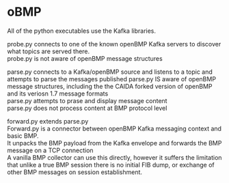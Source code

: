 # oBMP

All of the python executables use the Kafka libraries.

probe.py connects to one of the known openBMP Kafka servers to discover what topics are served there.  
probe.py is not aware of openBMP message structures

parse.py connects to a Kafka/openBMP source and listens to a topic and attempts to parse the messages published
parse.py IS aware of openBMP message structures, including the the CAIDA forked version of openBMP and its veriosn 1.7 message formats  
parse.py attempts to prase and display message content  
parse.py does not process content at BMP protocol level  

forward.py extends parse.py  
  Forward.py is a connector between openBMP Kafka messaging context and basic BMP.  
  It unpacks the BMP payload from the Kafka envelope and forwards the BMP message on a TCP connection  
  A vanilla BMP collector can use this directly, however it suffers the limitation that unlike a true BMP session there is no initial FIB dump, or exchange of other BMP messages on session establishment.

